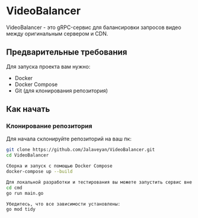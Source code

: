 # VideoBalancer

VideoBalancer - это gRPC-сервис для балансировки запросов видео между оригинальным сервером и CDN.

## Предварительные требования

Для запуска проекта вам нужно:

- Docker
- Docker Compose
- Git (для клонирования репозитория)

## Как начать

### Клонирование репозитория

Для начала склонируйте репозиторий на ваш пк:

```bash
git clone https://github.com/Jalaveyan/VideoBalancer.git
cd VideoBalancer

Сборка и запуск с помощью Docker Compose
docker-compose up --build

Для локальной разработки и тестирования вы можете запустить сервис вне Docker, если у вас установлен Go:
cd cmd
go run main.go

Убедитесь, что все зависимости установлены:
go mod tidy
